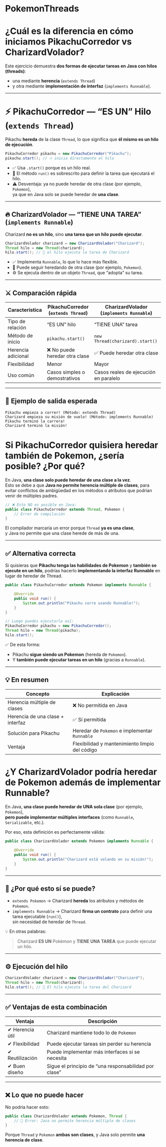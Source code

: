 # PokemonThreads

# ¿Cuál es la diferencia en cómo iniciamos PikachuCorredor vs CharizardVolador?
Este ejercicio demuestra **dos formas de ejecutar tareas en Java con hilos (threads)**:  
- una mediante **herencia** (`extends Thread`)  
- y otra mediante **implementación de interfaz** (`implements Runnable`).

---

# ⚡ PikachuCorredor — “ES UN” Hilo (`extends Thread`)

Pikachu **hereda** de la clase `Thread`, lo que significa que **él mismo es un hilo de ejecución**.

```java
PikachuCorredor pikachu = new PikachuCorredor("Pikachu");
pikachu.start(); // 🔥 inicia directamente el hilo
```

- ✅ Usa `.start()` porque es un hilo real.  
- 🧠 El método `run()` es sobrescrito para definir la tarea que ejecutará el hilo.  
- ⚠️ Desventaja: ya no puede heredar de otra clase (por ejemplo, `Pokemon`),  
  ya que en Java solo se puede heredar de **una clase**.

---

## 🔥 CharizardVolador — “TIENE UNA TAREA” (`implements Runnable`)

Charizard **no es un hilo**, sino **una tarea que un hilo puede ejecutar**.



```java
CharizardVolador charizard = new CharizardVolador("Charizard");
Thread hilo = new Thread(charizard);
hilo.start(); // 🚀 el hilo ejecuta la tarea de Charizard
```

- ✅ Implementa `Runnable`, lo que lo hace más flexible.  
- 🧠 Puede seguir heredando de otra clase (por ejemplo, `Pokemon`).  
- ⚙️ Se ejecuta dentro de un objeto `Thread`, que “adopta” su tarea.

---

## ⚔️ Comparación rápida

| Característica | PikachuCorredor (`extends Thread`) | CharizardVolador (`implements Runnable`) |
|-----------------|------------------------------------|-------------------------------------------|
| Tipo de relación | “ES UN” hilo | “TIENE UNA” tarea |
| Método de inicio | `pikachu.start()` | `new Thread(charizard).start()` |
| Herencia adicional | ❌ No puede heredar otra clase | ✅ Puede heredar otra clase |
| Flexibilidad | Menor | Mayor |
| Uso común | Casos simples o demostrativos | Casos reales de ejecución en paralelo |

---

## 💬 Ejemplo de salida esperada

```
Pikachu empieza a correr! (Método: extends Thread)
Charizard empieza su misión de vuelo! (Método: implements Runnable)
Pikachu terminó la carrera!
Charizard terminó la misión!
```
# Si PikachuCorredor quisiera heredar también de Pokemon, ¿sería posible? ¿Por qué?

En Java, **una clase solo puede heredar de una clase a la vez**.  
Esto se debe a que **Java no permite herencia múltiple de clases**, para evitar conflictos de ambigüedad en los métodos o atributos que podrían venir de múltiples padres.

```java
// ❌ Esto NO es posible en Java:
public class PikachuCorredor extends Thread, Pokemon {
    // Error de compilación
}
```

El compilador marcaría un error porque `Thread` **ya es una clase**,  
y Java no permite que una clase herede de más de una.

---

## ✅ Alternativa correcta

Si quisieras que **Pikachu tenga las habilidades de Pokemon** y **también se ejecute en un hilo**, podrías hacerlo **implementando la interfaz Runnable** en lugar de heredar de Thread.

```java
public class PikachuCorredor extends Pokemon implements Runnable {

    @Override
    public void run() {
        System.out.println("Pikachu corre usando Runnable!");
    }
}

// Luego puedes ejecutarlo así:
PikachuCorredor pikachu = new PikachuCorredor();
Thread hilo = new Thread(pikachu);
hilo.start();
```

✅ De esta forma:
- Pikachu **sigue siendo un Pokemon** (hereda de `Pokemon`).
- Y **también puede ejecutar tareas en un hilo** (gracias a `Runnable`).

---

## 💡 En resumen

| Concepto | Explicación |
|-----------|-------------|
| Herencia múltiple de clases | ❌ No permitida en Java |
| Herencia de una clase + interfaz | ✅ Sí permitida |
| Solución para Pikachu | Heredar de `Pokemon` e implementar `Runnable` |
| Ventaja | Flexibilidad y mantenimiento limpio del código |

# ¿Y CharizardVolador podría heredar de Pokemon además de implementar Runnable?

En Java, **una clase puede heredar de UNA sola clase** (por ejemplo, `Pokemon`),  
**pero puede implementar múltiples interfaces** (como `Runnable`, `Serializable`, etc.).

Por eso, esta definición es perfectamente válida:

```java
public class CharizardVolador extends Pokemon implements Runnable {
    
    @Override
    public void run() {
        System.out.println("Charizard está volando en su misión!");
    }
}
```

---

## 🧠 ¿Por qué esto sí se puede?

- `extends Pokemon` → Charizard **hereda** los atributos y métodos de `Pokemon`.  
- `implements Runnable` → Charizard **firma un contrato** para definir una tarea ejecutable (`run()`),  
  sin necesidad de heredar de `Thread`.

💡 En otras palabras:
> Charizard **ES UN** Pokémon y **TIENE UNA TAREA** que puede ejecutar un hilo.

---

## ⚙️ Ejecución del hilo

```java
CharizardVolador charizard = new CharizardVolador("Charizard");
Thread hilo = new Thread(charizard);
hilo.start(); // 🚀 El hilo ejecuta la tarea del Charizard
```

---

## ✅ Ventajas de esta combinación

| Ventaja | Descripción |
|----------|-------------|
| ✔ Herencia útil | Charizard mantiene todo lo de `Pokemon` |
| ✔ Flexibilidad | Puede ejecutar tareas sin perder su herencia |
| ✔ Reutilización | Puede implementar más interfaces si se necesita |
| ✔ Buen diseño | Sigue el principio de “una responsabilidad por clase” |

---

## ❌ Lo que no puede hacer

No podría hacer esto:

```java
public class CharizardVolador extends Pokemon, Thread {
    // 🚫 Error: Java no permite herencia múltiple de clases
}
```

Porque `Thread` y `Pokemon` **ambas son clases**, y Java solo permite **una herencia de clase**.


